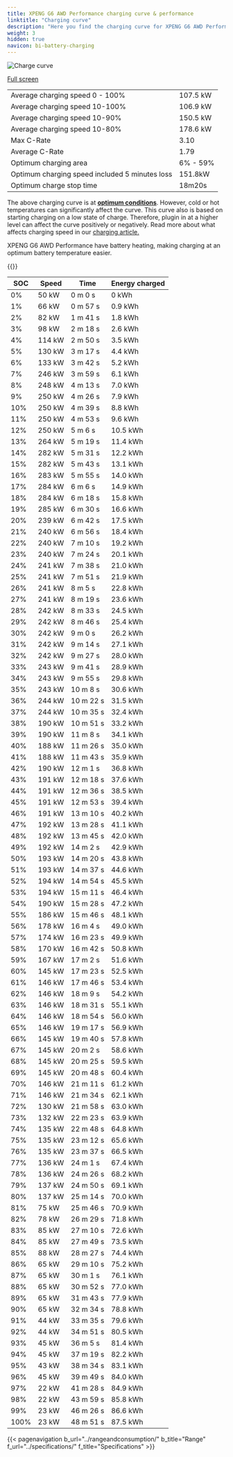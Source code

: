 ```yaml
---
title: XPENG G6 AWD Performance charging curve & performance
linktitle: "Charging curve"
description: "Here you find the charging curve for XPENG G6 AWD Performance."
weight: 3
hidden: true
navicon: bi-battery-charging
---
```

<!-- markdownlint-disable MD033 -->
<img src="/images/models/xpeng/g6/g6_awd_performance/chargingcurve.svg" alt="Charge curve" class="img-fluid">

[Full screen](/images/models/xpeng/g6/g6_awd_performance/chargingcurve.svg)


<table class="table table-striped border">
<tbody>
<tr>
<td>Average charging speed 0 - 100%</td><td>107.5 kW</td>
</tr>
<tr>
<td>Average charging speed 10-100%</td><td>106.9 kW</td>
</tr>
<tr>
<td>Average charging speed 10-90%</td><td>150.5 kW</td>
</tr>
<tr>
<td>Average charging speed 10-80%</td><td>178.6 kW</td>
</tr>
<tr>
<td>Max C-Rate</td><td>3.10</td>
</tr>
<tr>
<td>Average C-Rate</td><td>1.79</td>
</tr>
<tr>
<td>Optimum charging area</td><td>6% - 59%</td>
</tr>
<tr>
<td>Optimum charging speed included 5 minutes loss</td><td>151.8kW</td>
</tr>
<tr>
<td>Optimum charge stop time</td><td>18m20s</td>
</tr>
</tbody>
</table>


The above charging curve is at **[optimum conditions](../../../../../technology/battery/charging/#temperature)**. However, cold or hot temperatures can significantly affect the curve. This curve also is based on starting charging on a low state of charge. Therefore, plugin in at a higher level can affect the curve positively or negatively. Read more about what affects charging speed in our [charging article.](../../../../../technology/battery/charging/)


XPENG G6 AWD Performance have battery heating, making charging at an optimum battery temperature easier.


{{<evkxdisplayaddarticle />}}
<table class="table table-striped border">
<thead>
<tr><th>SOC</th><th>Speed</th><th>Time</th><th>Energy charged</th></tr>
</thead>
<tbody>
<tr>
<td>0%</td><td>50 kW</td><td> 0 m 0 s </td><td>0 kWh </td>
</tr>
<tr>
<td>1%</td><td>66 kW</td><td> 0 m 57 s </td><td>0.9 kWh </td>
</tr>
<tr>
<td>2%</td><td>82 kW</td><td> 1 m 41 s </td><td>1.8 kWh </td>
</tr>
<tr>
<td>3%</td><td>98 kW</td><td> 2 m 18 s </td><td>2.6 kWh </td>
</tr>
<tr>
<td>4%</td><td>114 kW</td><td> 2 m 50 s </td><td>3.5 kWh </td>
</tr>
<tr>
<td>5%</td><td>130 kW</td><td> 3 m 17 s </td><td>4.4 kWh </td>
</tr>
<tr>
<td>6%</td><td>133 kW</td><td> 3 m 42 s </td><td>5.2 kWh </td>
</tr>
<tr>
<td>7%</td><td>246 kW</td><td> 3 m 59 s </td><td>6.1 kWh </td>
</tr>
<tr>
<td>8%</td><td>248 kW</td><td> 4 m 13 s </td><td>7.0 kWh </td>
</tr>
<tr>
<td>9%</td><td>250 kW</td><td> 4 m 26 s </td><td>7.9 kWh </td>
</tr>
<tr>
<td>10%</td><td>250 kW</td><td> 4 m 39 s </td><td>8.8 kWh </td>
</tr>
<tr>
<td>11%</td><td>250 kW</td><td> 4 m 53 s </td><td>9.6 kWh </td>
</tr>
<tr>
<td>12%</td><td>250 kW</td><td> 5 m 6 s </td><td>10.5 kWh </td>
</tr>
<tr>
<td>13%</td><td>264 kW</td><td> 5 m 19 s </td><td>11.4 kWh </td>
</tr>
<tr>
<td>14%</td><td>282 kW</td><td> 5 m 31 s </td><td>12.2 kWh </td>
</tr>
<tr>
<td>15%</td><td>282 kW</td><td> 5 m 43 s </td><td>13.1 kWh </td>
</tr>
<tr>
<td>16%</td><td>283 kW</td><td> 5 m 55 s </td><td>14.0 kWh </td>
</tr>
<tr>
<td>17%</td><td>284 kW</td><td> 6 m 6 s </td><td>14.9 kWh </td>
</tr>
<tr>
<td>18%</td><td>284 kW</td><td> 6 m 18 s </td><td>15.8 kWh </td>
</tr>
<tr>
<td>19%</td><td>285 kW</td><td> 6 m 30 s </td><td>16.6 kWh </td>
</tr>
<tr>
<td>20%</td><td>239 kW</td><td> 6 m 42 s </td><td>17.5 kWh </td>
</tr>
<tr>
<td>21%</td><td>240 kW</td><td> 6 m 56 s </td><td>18.4 kWh </td>
</tr>
<tr>
<td>22%</td><td>240 kW</td><td> 7 m 10 s </td><td>19.2 kWh </td>
</tr>
<tr>
<td>23%</td><td>240 kW</td><td> 7 m 24 s </td><td>20.1 kWh </td>
</tr>
<tr>
<td>24%</td><td>241 kW</td><td> 7 m 38 s </td><td>21.0 kWh </td>
</tr>
<tr>
<td>25%</td><td>241 kW</td><td> 7 m 51 s </td><td>21.9 kWh </td>
</tr>
<tr>
<td>26%</td><td>241 kW</td><td> 8 m 5 s </td><td>22.8 kWh </td>
</tr>
<tr>
<td>27%</td><td>241 kW</td><td> 8 m 19 s </td><td>23.6 kWh </td>
</tr>
<tr>
<td>28%</td><td>242 kW</td><td> 8 m 33 s </td><td>24.5 kWh </td>
</tr>
<tr>
<td>29%</td><td>242 kW</td><td> 8 m 46 s </td><td>25.4 kWh </td>
</tr>
<tr>
<td>30%</td><td>242 kW</td><td> 9 m 0 s </td><td>26.2 kWh </td>
</tr>
<tr>
<td>31%</td><td>242 kW</td><td> 9 m 14 s </td><td>27.1 kWh </td>
</tr>
<tr>
<td>32%</td><td>242 kW</td><td> 9 m 27 s </td><td>28.0 kWh </td>
</tr>
<tr>
<td>33%</td><td>243 kW</td><td> 9 m 41 s </td><td>28.9 kWh </td>
</tr>
<tr>
<td>34%</td><td>243 kW</td><td> 9 m 55 s </td><td>29.8 kWh </td>
</tr>
<tr>
<td>35%</td><td>243 kW</td><td> 10 m 8 s </td><td>30.6 kWh </td>
</tr>
<tr>
<td>36%</td><td>244 kW</td><td> 10 m 22 s </td><td>31.5 kWh </td>
</tr>
<tr>
<td>37%</td><td>244 kW</td><td> 10 m 35 s </td><td>32.4 kWh </td>
</tr>
<tr>
<td>38%</td><td>190 kW</td><td> 10 m 51 s </td><td>33.2 kWh </td>
</tr>
<tr>
<td>39%</td><td>190 kW</td><td> 11 m 8 s </td><td>34.1 kWh </td>
</tr>
<tr>
<td>40%</td><td>188 kW</td><td> 11 m 26 s </td><td>35.0 kWh </td>
</tr>
<tr>
<td>41%</td><td>188 kW</td><td> 11 m 43 s </td><td>35.9 kWh </td>
</tr>
<tr>
<td>42%</td><td>190 kW</td><td> 12 m 1 s </td><td>36.8 kWh </td>
</tr>
<tr>
<td>43%</td><td>191 kW</td><td> 12 m 18 s </td><td>37.6 kWh </td>
</tr>
<tr>
<td>44%</td><td>191 kW</td><td> 12 m 36 s </td><td>38.5 kWh </td>
</tr>
<tr>
<td>45%</td><td>191 kW</td><td> 12 m 53 s </td><td>39.4 kWh </td>
</tr>
<tr>
<td>46%</td><td>191 kW</td><td> 13 m 10 s </td><td>40.2 kWh </td>
</tr>
<tr>
<td>47%</td><td>192 kW</td><td> 13 m 28 s </td><td>41.1 kWh </td>
</tr>
<tr>
<td>48%</td><td>192 kW</td><td> 13 m 45 s </td><td>42.0 kWh </td>
</tr>
<tr>
<td>49%</td><td>192 kW</td><td> 14 m 2 s </td><td>42.9 kWh </td>
</tr>
<tr>
<td>50%</td><td>193 kW</td><td> 14 m 20 s </td><td>43.8 kWh </td>
</tr>
<tr>
<td>51%</td><td>193 kW</td><td> 14 m 37 s </td><td>44.6 kWh </td>
</tr>
<tr>
<td>52%</td><td>194 kW</td><td> 14 m 54 s </td><td>45.5 kWh </td>
</tr>
<tr>
<td>53%</td><td>194 kW</td><td> 15 m 11 s </td><td>46.4 kWh </td>
</tr>
<tr>
<td>54%</td><td>190 kW</td><td> 15 m 28 s </td><td>47.2 kWh </td>
</tr>
<tr>
<td>55%</td><td>186 kW</td><td> 15 m 46 s </td><td>48.1 kWh </td>
</tr>
<tr>
<td>56%</td><td>178 kW</td><td> 16 m 4 s </td><td>49.0 kWh </td>
</tr>
<tr>
<td>57%</td><td>174 kW</td><td> 16 m 23 s </td><td>49.9 kWh </td>
</tr>
<tr>
<td>58%</td><td>170 kW</td><td> 16 m 42 s </td><td>50.8 kWh </td>
</tr>
<tr>
<td>59%</td><td>167 kW</td><td> 17 m 2 s </td><td>51.6 kWh </td>
</tr>
<tr>
<td>60%</td><td>145 kW</td><td> 17 m 23 s </td><td>52.5 kWh </td>
</tr>
<tr>
<td>61%</td><td>146 kW</td><td> 17 m 46 s </td><td>53.4 kWh </td>
</tr>
<tr>
<td>62%</td><td>146 kW</td><td> 18 m 9 s </td><td>54.2 kWh </td>
</tr>
<tr>
<td>63%</td><td>146 kW</td><td> 18 m 31 s </td><td>55.1 kWh </td>
</tr>
<tr>
<td>64%</td><td>146 kW</td><td> 18 m 54 s </td><td>56.0 kWh </td>
</tr>
<tr>
<td>65%</td><td>146 kW</td><td> 19 m 17 s </td><td>56.9 kWh </td>
</tr>
<tr>
<td>66%</td><td>145 kW</td><td> 19 m 40 s </td><td>57.8 kWh </td>
</tr>
<tr>
<td>67%</td><td>145 kW</td><td> 20 m 2 s </td><td>58.6 kWh </td>
</tr>
<tr>
<td>68%</td><td>145 kW</td><td> 20 m 25 s </td><td>59.5 kWh </td>
</tr>
<tr>
<td>69%</td><td>145 kW</td><td> 20 m 48 s </td><td>60.4 kWh </td>
</tr>
<tr>
<td>70%</td><td>146 kW</td><td> 21 m 11 s </td><td>61.2 kWh </td>
</tr>
<tr>
<td>71%</td><td>146 kW</td><td> 21 m 34 s </td><td>62.1 kWh </td>
</tr>
<tr>
<td>72%</td><td>130 kW</td><td> 21 m 58 s </td><td>63.0 kWh </td>
</tr>
<tr>
<td>73%</td><td>132 kW</td><td> 22 m 23 s </td><td>63.9 kWh </td>
</tr>
<tr>
<td>74%</td><td>135 kW</td><td> 22 m 48 s </td><td>64.8 kWh </td>
</tr>
<tr>
<td>75%</td><td>135 kW</td><td> 23 m 12 s </td><td>65.6 kWh </td>
</tr>
<tr>
<td>76%</td><td>135 kW</td><td> 23 m 37 s </td><td>66.5 kWh </td>
</tr>
<tr>
<td>77%</td><td>136 kW</td><td> 24 m 1 s </td><td>67.4 kWh </td>
</tr>
<tr>
<td>78%</td><td>136 kW</td><td> 24 m 26 s </td><td>68.2 kWh </td>
</tr>
<tr>
<td>79%</td><td>137 kW</td><td> 24 m 50 s </td><td>69.1 kWh </td>
</tr>
<tr>
<td>80%</td><td>137 kW</td><td> 25 m 14 s </td><td>70.0 kWh </td>
</tr>
<tr>
<td>81%</td><td>75 kW</td><td> 25 m 46 s </td><td>70.9 kWh </td>
</tr>
<tr>
<td>82%</td><td>78 kW</td><td> 26 m 29 s </td><td>71.8 kWh </td>
</tr>
<tr>
<td>83%</td><td>85 kW</td><td> 27 m 10 s </td><td>72.6 kWh </td>
</tr>
<tr>
<td>84%</td><td>85 kW</td><td> 27 m 49 s </td><td>73.5 kWh </td>
</tr>
<tr>
<td>85%</td><td>88 kW</td><td> 28 m 27 s </td><td>74.4 kWh </td>
</tr>
<tr>
<td>86%</td><td>65 kW</td><td> 29 m 10 s </td><td>75.2 kWh </td>
</tr>
<tr>
<td>87%</td><td>65 kW</td><td> 30 m 1 s </td><td>76.1 kWh </td>
</tr>
<tr>
<td>88%</td><td>65 kW</td><td> 30 m 52 s </td><td>77.0 kWh </td>
</tr>
<tr>
<td>89%</td><td>65 kW</td><td> 31 m 43 s </td><td>77.9 kWh </td>
</tr>
<tr>
<td>90%</td><td>65 kW</td><td> 32 m 34 s </td><td>78.8 kWh </td>
</tr>
<tr>
<td>91%</td><td>44 kW</td><td> 33 m 35 s </td><td>79.6 kWh </td>
</tr>
<tr>
<td>92%</td><td>44 kW</td><td> 34 m 51 s </td><td>80.5 kWh </td>
</tr>
<tr>
<td>93%</td><td>45 kW</td><td> 36 m 5 s </td><td>81.4 kWh </td>
</tr>
<tr>
<td>94%</td><td>45 kW</td><td> 37 m 19 s </td><td>82.2 kWh </td>
</tr>
<tr>
<td>95%</td><td>43 kW</td><td> 38 m 34 s </td><td>83.1 kWh </td>
</tr>
<tr>
<td>96%</td><td>45 kW</td><td> 39 m 49 s </td><td>84.0 kWh </td>
</tr>
<tr>
<td>97%</td><td>22 kW</td><td> 41 m 28 s </td><td>84.9 kWh </td>
</tr>
<tr>
<td>98%</td><td>22 kW</td><td> 43 m 59 s </td><td>85.8 kWh </td>
</tr>
<tr>
<td>99%</td><td>23 kW</td><td> 46 m 26 s </td><td>86.6 kWh </td>
</tr>
<tr>
<td>100%</td><td>23 kW</td><td> 48 m 51 s </td><td>87.5 kWh </td>
</tr>
</tbody>
</table>


{{< pagenavigation b_url="../rangeandconsumption/" b_title="Range" f_url="../specifications/" f_title="Specifications" >}}
